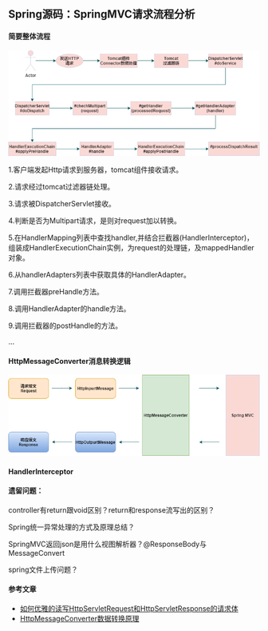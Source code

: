 ## Spring源码：SpringMVC请求流程分析

#### 简要整体流程



![SpringMVC请求流程分析.drawio](../imgs/SpringMVC请求流程分析.drawio.png)



1.客户端发起Http请求到服务器，tomcat组件接收请求。

2.请求经过tomcat过滤器链处理。

3.请求被DispatcherServlet接收。

4.判断是否为Multipart请求，是则对request加以转换。

5.在HandlerMapping列表中查找handler,并结合拦截器(HandlerInterceptor)，组装成HandlerExecutionChain实例，为request的处理链，及mappedHandler对象。

6.从handlerAdapters列表中获取具体的HandlerAdapter。

7.调用拦截器preHandle方法。

8.调用HandlerAdapter的handle方法。

9.调用拦截器的postHandle的方法。

...



#### HttpMessageConverter消息转换逻辑



![SpringMVC报文转换简易流程.drawio](../imgs/SpringMVC报文转换简易流程.drawio.png)



#### HandlerInterceptor



#### 遗留问题：

controller有return跟void区别？return和response流写出的区别？

Spring统一异常处理的方式及原理总结？

SpringMVC返回json是用什么视图解析器？@ResponseBody与MessageConvert

spring文件上传问题？



#### 参考文章

- [如何优雅的读写HttpServletRequest和HttpServletResponse的请求体](https://www.cnblogs.com/felordcn/p/15753963.html)
- [HttpMessageConverter数据转换原理](https://cloud.tencent.com/developer/article/1498522)
